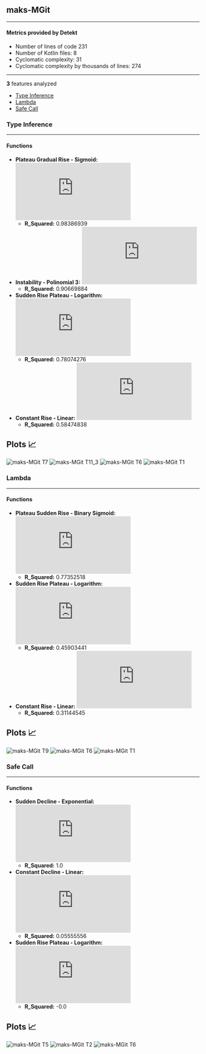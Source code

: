 ## maks-MGit
----
#### Metrics provided by Detekt
* Number of lines of code 231
* Number of Kotlin files: 8
* Cyclomatic complexity: 31
* Cyclomatic complexity by thousands of lines: 274 

----
**3** features analyzed

*	<a href="#type_inference">Type Inference</a> 
*	<a href="#lambda">Lambda</a> 
*	<a href="#safe_call">Safe Call</a> 


### <a name="type_inference">Type Inference</a>
----
#### Functions
* **Plateau Gradual Rise - Sigmoid:** ![equation](http://latex.codecogs.com/svg.latex?%5Cfrac%7B-9.218788%7D%7B1%20&plus;%20%5Cepsilon%5E%28--0.42439%28x%20-15.455704%29%29%7D%20&plus;%2015.042191)
    * **R_Squared:** 0.98386939
* **Instability - Polinomial 3:** ![equation](http://latex.codecogs.com/svg.latex?('9e-05x%5E3%20&plus;-0.014694x%5E2%20&plus;%200.765166x%20&plus;%202.486527',))
    * **R_Squared:** 0.90669884
* **Sudden Rise Plateau - Logarithm:** ![equation](http://latex.codecogs.com/svg.latex?4.402537%5Clog_%7B3.718093%7D%28x%29%20&plus;%202.053575)
    * **R_Squared:** 0.78074276
* **Constant Rise - Linear:** ![equation](http://latex.codecogs.com/svg.latex?0.131458x%20&plus;%208.442455)
    * **R_Squared:** 0.58474838

**Plots** :chart_with_upwards_trend:
-----

![maks-MGit T7](../plots/maks-MGit_type_inference_T7.png)
![maks-MGit T11_3](../plots/maks-MGit_type_inference_T11_3.png)
![maks-MGit T6](../plots/maks-MGit_type_inference_T6.png)
![maks-MGit T1](../plots/maks-MGit_type_inference_T1.png)
### <a name="lambda">Lambda</a>
----
#### Functions
* **Plateau Sudden Rise - Binary Sigmoid:** ![equation](http://latex.codecogs.com/svg.latex?%5Cfrac%7B1.098099%7D%7B1%20&plus;%20%5Cepsilon%5E%28-9.31794%28x%20-17.750783%29%29%7D%20&plus;%201.999941)
    * **R_Squared:** 0.77352518
* **Sudden Rise Plateau - Logarithm:** ![equation](http://latex.codecogs.com/svg.latex?1.000201%5Clog_%7B11.93913%7D%28x%29%20&plus;%201.503902)
    * **R_Squared:** 0.45903441
* **Constant Rise - Linear:** ![equation](http://latex.codecogs.com/svg.latex?0.015053x%20&plus;%202.299233)
    * **R_Squared:** 0.31144545

**Plots** :chart_with_upwards_trend:
-----

![maks-MGit T9](../plots/maks-MGit_lambda_T9.png)
![maks-MGit T6](../plots/maks-MGit_lambda_T6.png)
![maks-MGit T1](../plots/maks-MGit_lambda_T1.png)
### <a name="safe_call">Safe Call</a>
----
#### Functions
* **Sudden Decline - Exponential:** ![equation](http://latex.codecogs.com/svg.latex?1.0x%5E%7B0.0%7D%20&plus;%200.0)
    * **R_Squared:** 1.0
* **Constant Decline - Linear:** ![equation](http://latex.codecogs.com/svg.latex?-0.002096x%20&plus;%200.075472)
    * **R_Squared:** 0.05555556
* **Sudden Rise Plateau - Logarithm:** ![equation](http://latex.codecogs.com/svg.latex?0.0%5Clog_%7B16298.130226%7D%28x%29%20&plus;%200.018868)
    * **R_Squared:** -0.0

**Plots** :chart_with_upwards_trend:
-----

![maks-MGit T5](../plots/maks-MGit_safe_call_T5.png)
![maks-MGit T2](../plots/maks-MGit_safe_call_T2.png)
![maks-MGit T6](../plots/maks-MGit_safe_call_T6.png)
